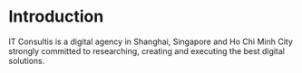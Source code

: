 # Introduction
IT Consultis is a digital agency in Shanghai, Singapore and Ho Chi Minh City strongly committed to researching, creating and executing the best digital solutions.
